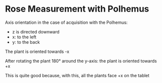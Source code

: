 # Rose Measurement with Polhemus 

Axis orientation in the case of acquisition with the Polhemus:

* z is directed downward
* x: to the left
* y: to the back

The plant is oriented towards -x

After rotating the plant 180° around the y-axis:
the plant is oriented towards +x

This is quite good because, with this, all the plants face +x on the tablet